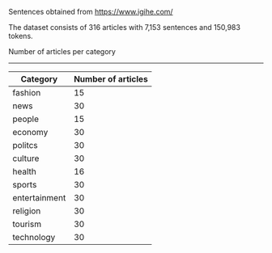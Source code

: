 Sentences obtained from https://www.igihe.com/

The dataset consists of 316 articles with 7,153 sentences and 150,983 tokens.

Number of articles per category


-------------------------------
| Category | Number of articles|
|----------|---------------------|
| fashion | 15 |
| news | 30 |
| people | 15 |
| economy | 30 |
| politcs | 30 |
| culture | 30 |
| health | 16 |
| sports | 30 |
| entertainment | 30 |
| religion | 30 |
| tourism | 30 |
| technology | 30 |

